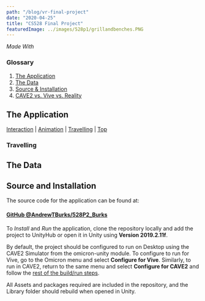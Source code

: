 ```yaml
---
path: "/blog/vr-final-project"
date: "2020-04-25"
title: "CS528 Final Project"
featuredImage: ../images/528p1/grillandbenches.PNG
---
```


_Made With_ <i class="fab fa-unity"></i>

<!-- `youtube: https://youtu.be/NPOKBQc9Rlc` -->

### Glossary

1. [The Application](#the-application)
2. [The Data](#the-data)
3. [Source & Installation](#source-and-installation)
4. [CAVE2 vs. Vive vs. Reality](#comparison)

## The Application

[Interaction](#interaction) | [Animation](#animation) | [Travelling](#travelling) | [Top <i class="fas fa-angle-double-up"></i>](#glossary)

### Travelling

## The Data

## Source and Installation

The source code for the application can be found at:

#### [**GitHub** @AndrewTBurks/528P2_Burks <i class="fab fa-github"></i>](https://github.com/AndrewTBurks/528P2_Burks)

To _Install_ and _Run_ the application, clone the repository locally and add the project to UnityHub or open it in Unity using **Version 2019.2.11f**.

By default, the project should be configured to run on Desktop using the CAVE2 Simulator from the omicron-unity module. To configure to run for Vive, go to the Omicron menu and select **Configure for Vive**. Similarly, to run in CAVE2, return to the same menu and select **Configure for CAVE2** and follow the [rest of the build/run steps](https://github.com/uic-evl/omicron-unity/wiki/Guide-for-running-Unity-in-CAVE2#building-on-cave2).

All Assets and packages required are included in the repository, and the Library folder should rebuild when opened in Unity.
